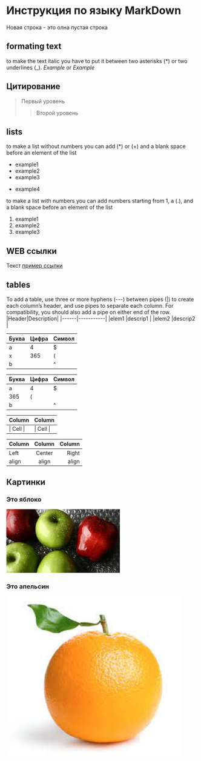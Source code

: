 # Инструкция по языку MarkDown

Новая строка - это олна пустая строка

## formating text
to make the text italic you have to put it between two asterisks (*) or two underlines (_). *Example* or _Example_

## Цитирование
> Первый уровень
>> Второй уровень

## lists

to make a list without numbers you can add (*) or (+) and a blank space before an element of the list
* example1
* example2
* example3
+ example4

to make a list with numbers you can add numbers starting from 1, a (.), and a blank space before an element of the list
1. example1
2. example2
3. example3

## WEB ссылки
Текст [пример ссылки](http.example.com "Всплывающая подсказка")

## tables
To add a table, use three or more hyphens (---) between pipes (|) to create each column’s header, and use pipes to separate each column. For compatibility, you should also add a pipe on either end of the row.
|Header|Description|
|------|-----------|
|elem1 |descrip1   |
|elem2 |descrip2   |

Буква | Цифра | Символ
------ | ------|----------
a      | 4     | $
x      | 365    | (
b      |       | ^  

Буква|Цифра|Символ
---|---|---
a|4|$
 |365|(
b| |^  

Column | Column
------ | ------
\| Cell \|| \| Cell \|  


Column | Column | Column
:----- | :----: | -----:
Left   | Center | Right
align  | align  | align

## Картинки

### Это яблоко

![apple](apple.jpg)

### Это апельсин

![orange](orange.png)
